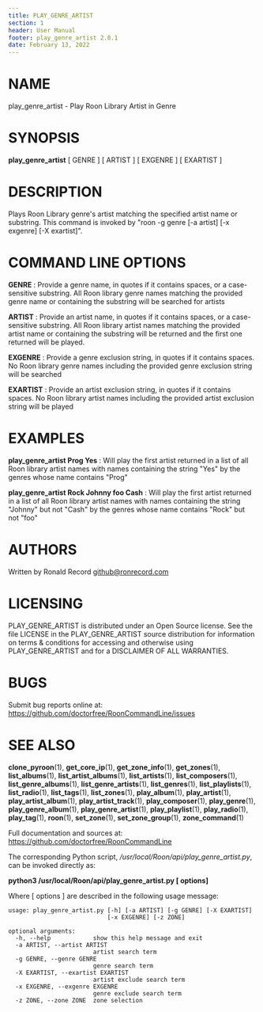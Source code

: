 ```yaml
---
title: PLAY_GENRE_ARTIST
section: 1
header: User Manual
footer: play_genre_artist 2.0.1
date: February 13, 2022
---
```

# NAME
play_genre_artist - Play Roon Library Artist in Genre

# SYNOPSIS
**play_genre_artist** [ GENRE ] [ ARTIST ] [ EXGENRE ] [ EXARTIST ]

# DESCRIPTION
Plays Roon Library genre's artist matching the specified artist name or substring. This command is invoked by "roon -g genre [-a artist] [-x exgenre] [-X exartist]".

# COMMAND LINE OPTIONS
**GENRE**
: Provide a genre name, in quotes if it contains spaces, or a case-sensitive substring. All Roon library genre names matching the provided genre name or containing the substring will be searched for artists

**ARTIST**
: Provide an artist name, in quotes if it contains spaces, or a case-sensitive substring. All Roon library artist names matching the provided artist name or containing the substring will be returned and the first one returned will be played.

**EXGENRE**
: Provide a genre exclusion string, in quotes if it contains spaces. No Roon library genre names including the provided genre exclusion string will be searched

**EXARTIST**
: Provide an artist exclusion string, in quotes if it contains spaces. No Roon library artist names including the provided artist exclusion string will be played

# EXAMPLES
**play_genre_artist Prog Yes**
: Will play the first artist returned in a list of all Roon library artist names with names containing the string "Yes" by the genres whose name contains "Prog"

**play_genre_artist Rock Johnny foo Cash**
: Will play the first artist returned in a list of all Roon library artist names with names containing the string "Johnny" but not "Cash" by the genres whose name contains "Rock" but not "foo"

# AUTHORS
Written by Ronald Record github@ronrecord.com

# LICENSING
PLAY_GENRE_ARTIST is distributed under an Open Source license.
See the file LICENSE in the PLAY_GENRE_ARTIST source distribution
for information on terms &amp; conditions for accessing and
otherwise using PLAY_GENRE_ARTIST and for a DISCLAIMER OF ALL WARRANTIES.

# BUGS
Submit bug reports online at: https://github.com/doctorfree/RoonCommandLine/issues

# SEE ALSO
**clone_pyroon**(1), **get_core_ip**(1), **get_zone_info**(1), **get_zones**(1), **list_albums**(1), **list_artist_albums**(1), **list_artists**(1), **list_composers**(1), **list_genre_albums**(1), **list_genre_artists**(1), **list_genres**(1), **list_playlists**(1), **list_radio**(1), **list_tags**(1), **list_zones**(1), **play_album**(1), **play_artist**(1), **play_artist_album**(1), **play_artist_track**(1), **play_composer**(1), **play_genre**(1), **play_genre_album**(1), **play_genre_artist**(1), **play_playlist**(1), **play_radio**(1), **play_tag**(1), **roon**(1), **set_zone**(1), **set_zone_group**(1), **zone_command**(1)

Full documentation and sources at: https://github.com/doctorfree/RoonCommandLine

The corresponding Python script, */usr/local/Roon/api/play_genre_artist.py*,
can be invoked directly as:

**python3 /usr/local/Roon/api/play_genre_artist.py [ options]**

Where [ options ] are described in the following usage message:

~~~~
usage: play_genre_artist.py [-h] [-a ARTIST] [-g GENRE] [-X EXARTIST]
                            [-x EXGENRE] [-z ZONE]

optional arguments:
  -h, --help            show this help message and exit
  -a ARTIST, --artist ARTIST
                        artist search term
  -g GENRE, --genre GENRE
                        genre search term
  -X EXARTIST, --exartist EXARTIST
                        artist exclude search term
  -x EXGENRE, --exgenre EXGENRE
                        genre exclude search term
  -z ZONE, --zone ZONE  zone selection
~~~~
